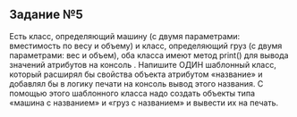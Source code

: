 ## Задание №5
Есть класс, определяющий машину (с двумя параметрами: вместимость по весу и объему) и класс, 
определяющий груз (с двумя параметрами: вес и объем), оба класса имеют метод print() для вывода значений атрибутов на консоль .
Напишите ОДИН шаблонный класс, 
который расширял бы свойства объекта атрибутом «название» и добавлял бы в логику печати на консоль вывод этого названия. 
С помощью этого шаблонного класса надо создать объекты типа «машина с названием» и «груз с названием» и вывести их на печать.
